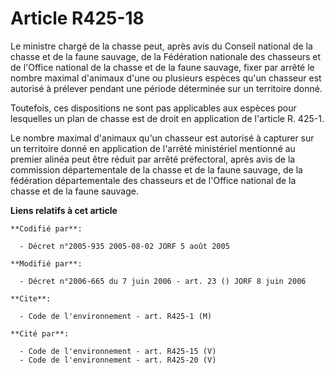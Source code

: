 # Article R425-18

Le ministre chargé de la chasse peut, après avis du Conseil national de la chasse et de la faune sauvage, de la Fédération
nationale des chasseurs et de l'Office national de la chasse et de la faune sauvage, fixer par arrêté le nombre maximal
d'animaux d'une ou plusieurs espèces qu'un chasseur est autorisé à prélever pendant une période déterminée sur un territoire
donné.

Toutefois, ces dispositions ne sont pas applicables aux espèces pour lesquelles un plan de chasse est de droit en application
de l'article R. 425-1.

Le nombre maximal d'animaux qu'un chasseur est autorisé à capturer sur un territoire donné en application de l'arrêté
ministériel mentionné au premier alinéa peut être réduit par arrêté préfectoral, après avis de la commission départementale
de la chasse et de la faune sauvage, de la fédération départementale des chasseurs et de l'Office national de la chasse et de
la faune sauvage.

**Liens relatifs à cet article**

	**Codifié par**:

	  - Décret n°2005-935 2005-08-02 JORF 5 août 2005

	**Modifié par**:

	  - Décret n°2006-665 du 7 juin 2006 - art. 23 () JORF 8 juin 2006

	**Cite**:

	  - Code de l'environnement - art. R425-1 (M)

	**Cité par**:

	  - Code de l'environnement - art. R425-15 (V)
	  - Code de l'environnement - art. R425-20 (V)
